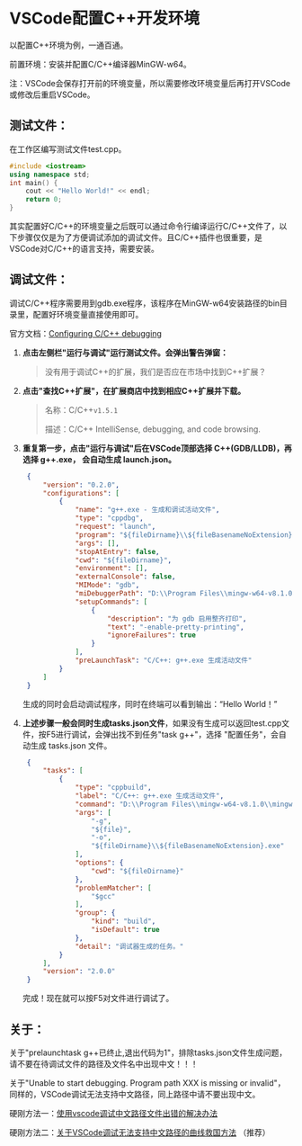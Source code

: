 # VSCode配置C++开发环境

以配置C++环境为例，一通百通。

前置环境：安装并配置C/C++编译器MinGW-w64。

注：VSCode会保存打开前的环境变量，所以需要修改环境变量后再打开VSCode或修改后重启VSCode。

## 测试文件：

在工作区编写测试文件test.cpp。

```C++
#include <iostream>
using namespace std;
int main() {
    cout << "Hello World!" << endl;
    return 0;
}
```

其实配置好C/C++的环境变量之后既可以通过命令行编译运行C/C++文件了，以下步骤仅仅是为了方便调试添加的调试文件。且C/C++插件也很重要，是VSCode对C/C++的语言支持，需要安装。

## 调试文件：

调试C/C++程序需要用到gdb.exe程序，该程序在MinGW-w64安装路径的bin目录里，配置好环境变量直接使用即可。

官方文档：[Configuring C/C++ debugging](https://code.visualstudio.com/docs/cpp/launch-json-reference)

1. **点击左侧栏"运行与调试"运行测试文件。会弹出警告弹窗：**

   > 没有用于调试C++的扩展，我们是否应在市场中找到C++扩展？



2. **点击"查找C++扩展"，在扩展商店中找到相应C++扩展并下载。**

   > 名称：C/C++`v1.5.1`
   >
   > 描述：C/C++ IntelliSense, debugging, and code browsing.



3. **重复第一步，点击"运行与调试"后在VSCode顶部选择 C++(GDB/LLDB)，再选择 g++.exe， 会自动生成 launch.json。**

   ```json
    {
        "version": "0.2.0",
        "configurations": [
            {
                "name": "g++.exe - 生成和调试活动文件",
                "type": "cppdbg",
                "request": "launch",
                "program": "${fileDirname}\\${fileBasenameNoExtension}.exe",
                "args": [],
                "stopAtEntry": false,
                "cwd": "${fileDirname}",
                "environment": [],
                "externalConsole": false,
                "MIMode": "gdb",
                "miDebuggerPath": "D:\\Program Files\\mingw-w64-v8.1.0\\mingw64\\bin\\gdb.exe",
                "setupCommands": [
                    {
                        "description": "为 gdb 启用整齐打印",
                        "text": "-enable-pretty-printing",
                        "ignoreFailures": true
                    }
                ],
                "preLaunchTask": "C/C++: g++.exe 生成活动文件"
            }
        ]
    }
   ```

   生成的同时会启动调试程序，同时在终端可以看到输出：“Hello World！”

   

4. **上述步骤一般会同时生成tasks.json文件**，如果没有生成可以返回test.cpp文件，按F5进行调试，会弹出找不到任务"task g++"，选择 "配置任务"，会自动生成 tasks.json 文件。

   ```json
    {
        "tasks": [
            {
                "type": "cppbuild",
                "label": "C/C++: g++.exe 生成活动文件",
                "command": "D:\\Program Files\\mingw-w64-v8.1.0\\mingw64\\bin\\g++.exe",
                "args": [
                    "-g",
                    "${file}",
                    "-o",
                    "${fileDirname}\\${fileBasenameNoExtension}.exe"
                ],
                "options": {
                    "cwd": "${fileDirname}"
                },
                "problemMatcher": [
                    "$gcc"
                ],
                "group": {
                    "kind": "build",
                    "isDefault": true
                },
                "detail": "调试器生成的任务。"
            }
        ],
        "version": "2.0.0"
    }
   ```

   完成！现在就可以按F5对文件进行调试了。



## 关于：

关于"prelaunchtask g++已终止,退出代码为1"，排除tasks.json文件生成问题，请不要在待调试文件的路径及文件名中出现中文！！！

关于"Unable to start debugging. Program path XXX is missing or invalid"，同样的，VSCode调试无法支持中文路径，同上路径中请不要出现中文。

硬刚方法一：[使用vscode调试中文路径文件出错的解决办法](https://blog.csdn.net/xdfsa/article/details/105174254)

硬刚方法二：[关于VSCode调试无法支持中文路径的曲线救国方法](https://blog.csdn.net/weixin_42067548/article/details/108304307) （推荐）

